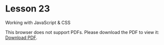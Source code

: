 # Lesson 23

Working with JavaScript & CSS

<p>This browser does not support PDFs. Please download the PDF to view it: <a href="javascript-and-css-summary.pdf">Download PDF</a>.</p>
</embed>
